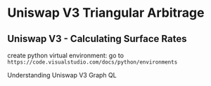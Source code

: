 # Uniswap V3 Triangular Arbitrage

## Uniswap V3 - Calculating Surface Rates

create python virtual environment: go to `https://code.visualstudio.com/docs/python/environments`

Understanding Uniswap V3 Graph QL
